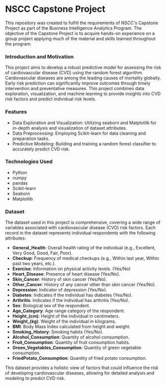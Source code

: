 # NSCC Capstone Project
This repository was created to fulfill the requirements of NSCC's Capstone Project as part of the Business Intelligence Analytics Program. The objective of the Capstone Project is to acquire hands-on experience on a group project applying much of the material and skills learned throughout the program.

### Introduction and Motivation

This project aims to develop a robust predictive model for assessing the risk of cardiovascular disease (CVD) using the random forest algorithm. Cardiovascular diseases are among the leading causes of mortality globally. Early risk prediction can significantly improve outcomes through timely intervention and preventative measures. This project combines data exploration, visualization, and machine learning to provide insights into CVD risk factors and predict individual risk levels.

### Features

* Data Exploration and Visualization: Utilizing seaborn and Matplotlib for in-depth analysis and visualization of dataset attributes.
* Data Preprocessing: Employing Scikit-learn for data cleaning and preparation tasks.
* Predictive Modeling: Building and training a random forest classifier to accurately predict CVD risk.

### Technologies Used
- Python
- numpy
- pandas
- Scikit-learn
- Seaborn
- Matplotlib

### Dataset

The dataset used in this project is comprehensive, covering a wide range of variables associated with cardiovascular disease (CVD) risk factors. Each record in the dataset represents individual respondents with the following attributes:

- **General_Health**: Overall health rating of the individual (e.g., Excellent, Very Good, Good, Fair, Poor).
- **Checkup**: Frequency of medical checkups (e.g., Within last year, Within past two years, etc.).
- **Exercise**: Information on physical activity levels. (Yes/No)
- **Heart_Disease**: Presence of heart disease (Yes/No).
- **Skin_Cancer**: History of skin cancer (Yes/No).
- **Other_Cancer**: History of any cancer other than skin cancer (Yes/No).
- **Depression**: Indicator of depression (Yes/No).
- **Diabetes**: Indicates if the individual has diabetes (Yes/No).
- **Arthritis**: Indicates if the individual has arthritis (Yes/No).
- **Sex**: Biological sex of the respondent.
- **Age_Category**: Age range category of the respondent.
- **Height_(cm)**: Height of the individual in centimeters.
- **Weight_(kg)**: Weight of the individual in kilograms.
- **BMI**: Body Mass Index calculated from height and weight.
- **Smoking_History**: Smoking habits (Yes/No).
- **Alcohol_Consumption**: Quantity of alcohol consumption.
- **Fruit_Consumption**: Quantity of fruit consumption habits.
- **Green_Vegetables_Consumption**: Quantity of green vegetable consumption.
- **FriedPotato_Consumption**: Quantity of fried potato consumption.

This dataset provides a holistic view of factors that could influence the risk of developing cardiovascular diseases, allowing for detailed analysis and modeling to predict CVD risk.
